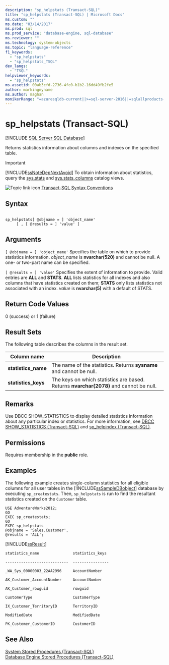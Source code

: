 ```yaml
---
description: "sp_helpstats (Transact-SQL)"
title: "sp_helpstats (Transact-SQL) | Microsoft Docs"
ms.custom: ""
ms.date: "03/14/2017"
ms.prod: sql
ms.prod_service: "database-engine, sql-database"
ms.reviewer: ""
ms.technology: system-objects
ms.topic: "language-reference"
f1_keywords: 
  - "sp_helpstats"
  - "sp_helpstats_TSQL"
dev_langs: 
  - "TSQL"
helpviewer_keywords: 
  - "sp_helpstats"
ms.assetid: 00ab3cfd-2736-4fc0-b1b2-16dd49fb2fe5
author: markingmyname
ms.author: maghan
monikerRange: "=azuresqldb-current||>=sql-server-2016||=sqlallproducts-allversions||>=sql-server-linux-2017||=azuresqldb-mi-current"
---
```

# sp_helpstats (Transact-SQL)
[!INCLUDE [SQL Server SQL Database](../../includes/applies-to-version/sql-asdb.md)]

  Returns statistics information about columns and indexes on the specified table.  
  
> [!IMPORTANT]  
>  [!INCLUDE[ssNoteDepNextAvoid](../../includes/ssnotedepnextavoid-md.md)] To obtain information about statistics, query the [sys.stats](../../relational-databases/system-catalog-views/sys-stats-transact-sql.md) and [sys.stats_columns](../../relational-databases/system-catalog-views/sys-stats-columns-transact-sql.md) catalog views.  
  
 ![Topic link icon](../../database-engine/configure-windows/media/topic-link.gif "Topic link icon") [Transact-SQL Syntax Conventions](../../t-sql/language-elements/transact-sql-syntax-conventions-transact-sql.md)  
  
## Syntax  
  
```  
  
sp_helpstats[ @objname = ] 'object_name'   
     [ , [ @results = ] 'value' ]  
```  
  
## Arguments  
`[ @objname = ] 'object_name'`
 Specifies the table on which to provide statistics information. *object_name* is **nvarchar(520)** and cannot be null. A one- or two-part name can be specified.  
  
`[ @results = ] 'value'`
 Specifies the extent of information to provide. Valid entries are **ALL** and **STATS**. **ALL** lists statistics for all indexes and also columns that have statistics created on them; **STATS** only lists statistics not associated with an index. *value* is **nvarchar(5)** with a default of STATS.  
  
## Return Code Values  
 0 (success) or 1 (failure)  
  
## Result Sets  
 The following table describes the columns in the result set.  
  
|Column name|Description|  
|-----------------|-----------------|  
|**statistics_name**|The name of the statistics. Returns **sysname** and cannot be null.|  
|**statistics_keys**|The keys on which statistics are based. Returns **nvarchar(2078)** and cannot be null.|  
  
## Remarks  
 Use DBCC SHOW_STATISTICS to display detailed statistics information about any particular index or statistics. For more information, see [DBCC SHOW_STATISTICS &#40;Transact-SQL&#41;](../../t-sql/database-console-commands/dbcc-show-statistics-transact-sql.md) and [sp_helpindex &#40;Transact-SQL&#41;](../../relational-databases/system-stored-procedures/sp-helpindex-transact-sql.md).  
  
## Permissions  
 Requires membership in the **public** role.  
  
## Examples  
 The following example creates single-column statistics for all eligible columns for all user tables in the [!INCLUDE[ssSampleDBobject](../../includes/sssampledbobject-md.md)] database by executing `sp_createstats`. Then, `sp_helpstats` is run to find the resultant statistics created on the `Customer` table.  
  
```  
USE AdventureWorks2012;  
GO  
EXEC sp_createstats;  
GO  
EXEC sp_helpstats   
@objname = 'Sales.Customer',  
@results = 'ALL';  
```  
  
 [!INCLUDE[ssResult](../../includes/ssresult-md.md)]  
  
 `statistics_name               statistics_keys`  
  
 `----------------------------  ----------------`  
  
 `_WA_Sys_00000003_22AA2996     AccountNumber`  
  
 `AK_Customer_AccountNumber     AccountNumber`  
  
 `AK_Customer_rowguid           rowguid`  
  
 `CustomerType                  CustomerType`  
  
 `IX_Customer_TerritoryID       TerritoryID`  
  
 `ModifiedDate                  ModifiedDate`  
  
 `PK_Customer_CustomerID        CustomerID`  
  
## See Also  
 [System Stored Procedures &#40;Transact-SQL&#41;](../../relational-databases/system-stored-procedures/system-stored-procedures-transact-sql.md)   
 [Database Engine Stored Procedures &#40;Transact-SQL&#41;](../../relational-databases/system-stored-procedures/database-engine-stored-procedures-transact-sql.md)  
  
  
